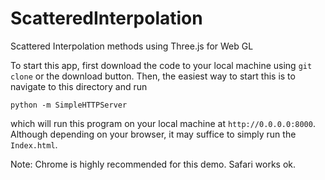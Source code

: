 # ScatteredInterpolation
Scattered Interpolation methods using Three.js for Web GL 


To start this app, first download the code to your local machine using `git clone` or the download button. Then, the easiest way to start this is to navigate to this directory and run

`python -m SimpleHTTPServer`

which will run this program on your local machine at `http://0.0.0.0:8000`. Although depending on your browser, it may suffice to simply run the `Index.html`.

Note: Chrome is highly recommended for this demo. Safari works ok.
